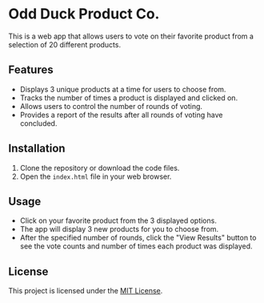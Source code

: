 # Odd Duck Product Co.

This is a web app that allows users to vote on their favorite product from a selection of 20 different products.

## Features

- Displays 3 unique products at a time for users to choose from.
- Tracks the number of times a product is displayed and clicked on.
- Allows users to control the number of rounds of voting.
- Provides a report of the results after all rounds of voting have concluded.

## Installation

1. Clone the repository or download the code files.
2. Open the `index.html` file in your web browser.

## Usage

- Click on your favorite product from the 3 displayed options.
- The app will display 3 new products for you to choose from.
- After the specified number of rounds, click the "View Results" button to see the vote counts and number of times each product was displayed.


## License

This project is licensed under the [MIT License](LICENSE).

